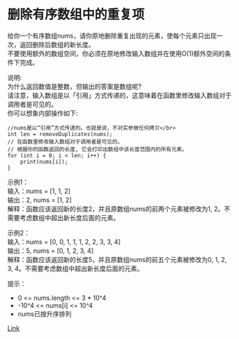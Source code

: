 <h1>删除有序数组中的重复项</h1>

给你一个有序数组nums，请你原地删除重复出现的元素，使每个元素只出现一次，返回删除后数组的新长度。</br>
不要使用额外的数组空间，你必须在原地修改输入数组并在使用O(1)额外空间的条件下完成。</br>

说明:</br>
为什么返回数值是整数，但输出的答案是数组呢?</br>
请注意，输入数组是以「引用」方式传递的，这意味着在函数里修改输入数组对于调用者是可见的。</br>
你可以想象内部操作如下:</br>

    //nums是以“引用”方式传递的。也就是说，不对实参做任何拷贝</br>
    int len = removeDuplicates(nums);
    // 在函数里修改输入数组对于调用者是可见的。
    // 根据你的函数返回的长度, 它会打印出数组中该长度范围内的所有元素。
    for (int i = 0; i < len; i++) {
        print(nums[i]);
    }

示例1：</br>
输入：nums = [1, 1, 2]</br>
输出：2, nums = [1, 2]</br>
解释：函数应该返回新的长度2，并且原数组nums的前两个元素被修改为1, 2。不需要考虑数组中超出新长度后面的元素。</br>

示例2：</br>
输入：nums = [0, 0, 1, 1, 1, 2, 2, 3, 3, 4]</br>
输出：5, nums = [0, 1, 2, 3, 4]</br>
解释：函数应该返回新的长度5，并且原数组nums的前五个元素被修改为0, 1, 2, 3, 4。不需要考虑数组中超出新长度后面的元素。</br>

提示：
- 0 <= nums.length <= 3 * 10^4
- -10^4 <= nums[i] <= 10^4
- nums已按升序排列

[Link](https://leetcode-cn.com/problems/remove-duplicates-from-sorted-array/)